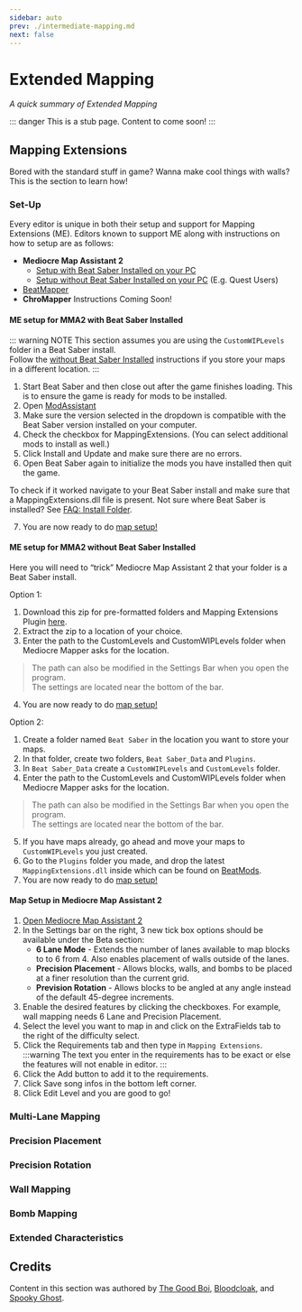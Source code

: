 ```yaml
---
sidebar: auto
prev: ./intermediate-mapping.md
next: false
---
```

# Extended Mapping
_A quick summary of Extended Mapping_

::: danger
This is a stub page. Content to come soon!
:::

## Mapping Extensions
Bored with the standard stuff in game? Wanna make cool things with walls? This is the section to learn how!

### Set-Up
Every editor is unique in both their setup and support for Mapping Extensions (ME).
Editors known to support ME along with instructions on how to setup are as follows:

* **Mediocre Map Assistant 2**
   * [Setup with Beat Saber Installed on your PC](#me-setup-for-mma2-with-beat-saber-installed)
   * [Setup without Beat Saber Installed on your PC](#me-setup-for-mma2-without-beat-saber-installed) (E.g. Quest Users)
* [BeatMapper](https://beatmapper.app/docs/mods#mapping-extensions)
* **ChroMapper** Instructions Coming Soon!

#### ME setup for MMA2 with Beat Saber Installed

::: warning NOTE
This section assumes you are using the `CustomWIPLevels` folder in a Beat Saber install.   
Follow the [without Beat Saber Installed](#me-setup-for-mma2-without-beat-saber-installed) instructions if you store your maps in a different location.
:::

1. Start Beat Saber and then close out after the game finishes loading. This is to ensure the game is ready for mods to be installed.
2. Open [ModAssistant](https://github.com/Assistant/ModAssistant/releases/latest)
3. Make sure the version selected in the dropdown is compatible with the Beat Saber version installed on your computer.
4. Check the checkbox for MappingExtensions. (You can select additional mods to install as well.)
5. Click Install and Update and make sure there are no errors.
6. Open Beat Saber again to initialize the mods you have installed then quit the game.

To check if it worked navigate to your Beat Saber install and make sure that a MappingExtensions.dll file is present.
Not sure where Beat Saber is installed? See [FAQ: Install Folder](https://bsmg.wiki/faq/install-folder.html).

7. You are now ready to do [map setup!](#map-setup-in-mediocre-map-assistant-2)

#### ME setup for MMA2 without Beat Saber Installed

Here you will need to “trick” Mediocre Map Assistant 2 that your folder is a Beat Saber install.

Option 1:
1. Download this zip for pre-formatted folders and Mapping Extensions Plugin [here](https://drive.google.com/file/d/18MVVZu9jGNY7trf8UuA-4DUZmNdMPsDM/view?usp=sharing).
2. Extract the zip to a location of your choice.
3. Enter the path to the CustomLevels and CustomWIPLevels folder when Mediocre Mapper asks for the location. 
> The path can also be modified in the Settings Bar when you open the program.  
The settings are located near the bottom of the bar.
4. You are now ready to do [map setup!](#map-setup-in-mediocre-map-assistant-2)

Option 2:
1. Create a folder named `Beat Saber` in the location you want to store your maps.
2. In that folder, create two folders, `Beat Saber_Data` and `Plugins`.
3. In `Beat Saber_Data` create a `CustomWIPLevels` and `CustomLevels` folder.
4. Enter the path to the CustomLevels and CustomWIPLevels folder when Mediocre Mapper asks for the location. 
> The path can also be modified in the Settings Bar when you open the program.  
The settings are located near the bottom of the bar.
5. If you have maps already, go ahead and move your maps to `CustomWIPLevels` you just created.
6. Go to the `Plugins` folder you made, and drop the latest `MappingExtensions.dll` inside which can be found on [BeatMods](https://beatmods.com/).
7. You are now ready to do [map setup!](#map-setup-in-mediocre-map-assistant-2)

#### Map Setup in Mediocre Map Assistant 2

1. [Open Mediocre Map Assistant 2](https://github.com/Assistant/MediocreMapAssistant2/releases/latest)
2. In the Settings bar on the right, 3 new tick box options should be available under the Beta section:
   - **6 Lane Mode** - Extends the number of lanes available to map blocks to to 6 from 4. Also enables placement of walls outside of the lanes.
   - **Precision Placement** - Allows blocks, walls, and bombs to be placed at a finer resolution than the current grid.
   - **Prevision Rotation** - Allows blocks to be angled at any angle instead of the default 45-degree increments.
3. Enable the desired features by clicking the checkboxes. For example, wall mapping needs 6 Lane and Precision Placement.
4. Select the level you want to map in and click on the ExtraFields tab to the right of the difficulty select.
5. Click the Requirements tab and then type in `Mapping Extensions`. 
:::warning
The text you enter in the requirements has to be exact or else the features will not enable in editor.
:::
6. Click the Add button to add it to the requirements.
7. Click Save song infos in the bottom left corner.
8. Click Edit Level and you are good to go!

### Multi-Lane Mapping
### Precision Placement
### Precision Rotation
### Wall Mapping
### Bomb Mapping
### Extended Characteristics

## Credits
Content in this section was authored by [The Good Boi](/mapping/mapping-credits.html#the-good-boi), [Bloodcloak](/mapping/mapping-credits.html#bloodcloak), and [Spooky Ghost](/mapping/mapping-credits.html#spooky-ghost).